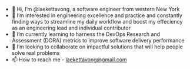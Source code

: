 - 👋 Hi, I’m @laekettavong, a software engineer from western New York
- 👀 I’m interested in engineering excellence and practice and constantly finding ways to streamline my daily workflow and boost my effeciency as an engineering lead and individual contributor
- 🌱 I’m currently learning to harness the DevOps Research and Assessment (DORA) metrics to improve software delivery performance
- 💞️ I’m looking to collaborate on impactful solutions that will help people solve real problems
- 📫 How to reach me - laekettavong@gmail.com

<!---
laekettavong/laekettavong is a ✨ special ✨ repository because its `README.md` (this file) appears on your GitHub profile.
You can click the Preview link to take a look at your changes.
--->
